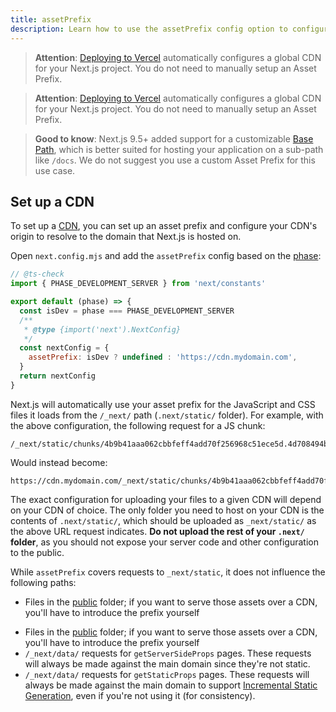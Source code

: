 ```yaml
---
title: assetPrefix
description: Learn how to use the assetPrefix config option to configure your CDN.
---
```


<AppOnly>

> **Attention**: [Deploying to Vercel](/docs/nextjs-cn/app/getting-started/deploying) automatically configures a global CDN for your Next.js project.
> You do not need to manually setup an Asset Prefix.

</AppOnly>

<PagesOnly>

> **Attention**: [Deploying to Vercel](/docs/nextjs-cn/pages/getting-started/deploying) automatically configures a global CDN for your Next.js project.
> You do not need to manually setup an Asset Prefix.

</PagesOnly>

> **Good to know**: Next.js 9.5+ added support for a customizable [Base Path](/docs/nextjs-cn/app/api-reference/config/next-config-js/basePath), which is better
> suited for hosting your application on a sub-path like `/docs`.
> We do not suggest you use a custom Asset Prefix for this use case.

## Set up a CDN

To set up a [CDN](https://en.wikipedia.org/wiki/Content_delivery_network), you can set up an asset prefix and configure your CDN's origin to resolve to the domain that Next.js is hosted on.

Open `next.config.mjs` and add the `assetPrefix` config based on the [phase](/docs/nextjs-cn/app/api-reference/config/next-config-js#async-configuration):

```js
// @ts-check
import { PHASE_DEVELOPMENT_SERVER } from 'next/constants'

export default (phase) => {
  const isDev = phase === PHASE_DEVELOPMENT_SERVER
  /**
   * @type {import('next').NextConfig}
   */
  const nextConfig = {
    assetPrefix: isDev ? undefined : 'https://cdn.mydomain.com',
  }
  return nextConfig
}
```

Next.js will automatically use your asset prefix for the JavaScript and CSS files it loads from the `/_next/` path (`.next/static/` folder). For example, with the above configuration, the following request for a JS chunk:

```
/_next/static/chunks/4b9b41aaa062cbbfeff4add70f256968c51ece5d.4d708494b3aed70c04f0.js
```

Would instead become:

```
https://cdn.mydomain.com/_next/static/chunks/4b9b41aaa062cbbfeff4add70f256968c51ece5d.4d708494b3aed70c04f0.js
```

The exact configuration for uploading your files to a given CDN will depend on your CDN of choice. The only folder you need to host on your CDN is the contents of `.next/static/`, which should be uploaded as `_next/static/` as the above URL request indicates. **Do not upload the rest of your `.next/` folder**, as you should not expose your server code and other configuration to the public.

While `assetPrefix` covers requests to `_next/static`, it does not influence the following paths:

<AppOnly>

- Files in the [public](/docs/nextjs-cn/app/api-reference/file-conventions/public-folder) folder; if you want to serve those assets over a CDN, you'll have to introduce the prefix yourself

</AppOnly>

<PagesOnly>

- Files in the [public](/docs/nextjs-cn/pages/api-reference/file-conventions/public-folder) folder; if you want to serve those assets over a CDN, you'll have to introduce the prefix yourself
- `/_next/data/` requests for `getServerSideProps` pages. These requests will always be made against the main domain since they're not static.
- `/_next/data/` requests for `getStaticProps` pages. These requests will always be made against the main domain to support [Incremental Static Generation](/docs/nextjs-cn/pages/building-your-application/data-fetching/incremental-static-regeneration), even if you're not using it (for consistency).

</PagesOnly>
